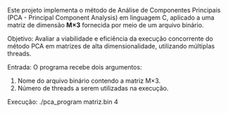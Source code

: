 Este projeto implementa o método de Análise de Componentes Principais (PCA - Principal Component Analysis) em linguagem C, aplicado a uma matriz de dimensão **M×3** fornecida por meio de um arquivo binário.

Objetivo:
Avaliar a viabilidade e eficiência da execução concorrente do método PCA em matrizes de alta dimensionalidade, utilizando múltiplas threads.

Entrada:
O programa recebe dois argumentos:
1. Nome do arquivo binário contendo a matriz M×3.
2. Número de threads a serem utilizadas na execução.

Execução:
./pca_program matriz.bin 4
